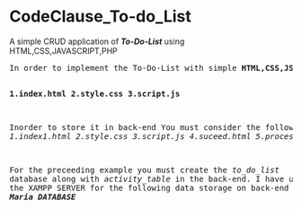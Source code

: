 # CodeClause_To-do_List
 A simple CRUD application of <b><i>To-Do-List</b></i> using HTML,CSS,JAVASCRIPT,PHP
<html>
 <body>
  <pre>
In order to implement the To-Do-List with simple <b>HTML,CSS,JS</b> You must use the following files which stores your data locally

<b>1.index.html
2.style.css
3.script.js</b>


Inorder to store it in back-end You must consider the following files 
<i>1.index1.html
2.style.css
3.script.js
4.suceed.html
5.process.php
</i>

For the preceeding example you must create the <i>to_do_list</i> database along with <i>activity_table</i> in the back-end.
I have used the XAMPP SERVER for the following data storage on back-end using <b><i>Maria DATABASE</b></i>
  </pre>
 </body>
 </html>
